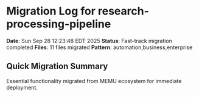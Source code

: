 # Migration Log for research-processing-pipeline

**Date**: Sun Sep 28 12:23:48 EDT 2025
**Status**: Fast-track migration completed
**Files**:       11 files migrated
**Pattern**: automation,business,enterprise

## Quick Migration Summary
Essential functionality migrated from MEMU ecosystem for immediate deployment.
